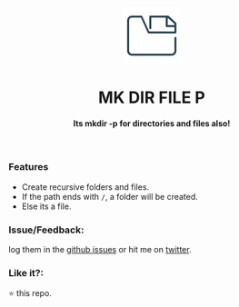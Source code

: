 <p align="center">
    <img src="mkdirfilep-512.png" height="100px"/>
    <h1 align="center">MK DIR FILE P</h1>
    <h4 align="center">Its mkdir -p for directories and files also!</h4>
  <br>
</p>

### Features

* Create recursive folders and files.
* If the path ends with `/`, a folder will be created.
* Else its a file.

### Issue/Feedback:

log them in the [github issues](https://github.com/cg-cnu/node-mkdirfilep/issues) or hit me on [twitter](https://twitter.com/CgCnu).

### Like it?:

:star: this repo.